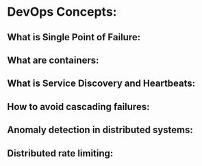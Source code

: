 # DevOps Concepts:

## What is Single Point of Failure:


## What are containers:

## What is Service Discovery and Heartbeats:

## How to avoid cascading failures:


## Anomaly detection in distributed systems:


## Distributed rate limiting:


